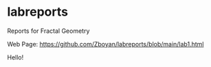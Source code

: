 # labreports
Reports for Fractal Geometry

Web Page: https://github.com/Zboyan/labreports/blob/main/lab1.html

Hello!
